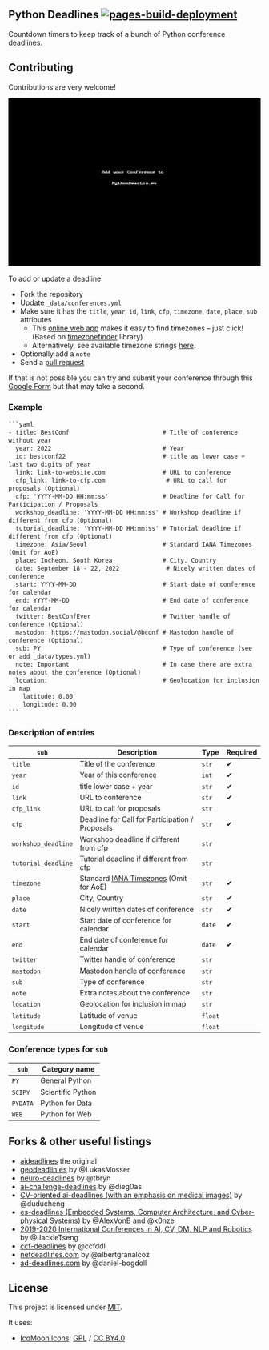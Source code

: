 ## Python Deadlines [![pages-build-deployment](https://github.com/JesperDramsch/python-deadlines/actions/workflows/pages/pages-build-deployment/badge.svg?branch=gh-pages)](https://github.com/JesperDramsch/python-deadlines/actions/workflows/pages/pages-build-deployment)

Countdown timers to keep track of a bunch of Python conference deadlines.

## Contributing

Contributions are very welcome!

![GIF of adding a conference to pythondeadlin.es](static/img/pythondeadlines-edit.gif)

To add or update a deadline:
- Fork the repository
- Update `_data/conferences.yml`
- Make sure it has the `title`, `year`, `id`, `link`, `cfp`, `timezone`, `date`, `place`, `sub` attributes
    + This [online web app](https://timezonefinder.michelfe.it/) makes it easy to find timezones – just click! 
      (Based on [timezonefinder](https://github.com/jannikmi/timezonefinder) library)
    + Alternatively, see available timezone strings [here](https://momentjs.com/timezone/).
- Optionally add a `note`
- Send a [pull request](_data/conferences.yml)

If that is not possible you can try and submit your conference through this [Google Form](https://forms.gle/UUqiprHjRfvGp6Fs6) but that may take a second.

### Example

    ```yaml
    - title: BestConf                          # Title of conference without year
      year: 2022                               # Year
      id: bestconf22                           # title as lower case + last two digits of year
      link: link-to-website.com                # URL to conference
      cfp_link: link-to-cfp.com                 # URL to call for proposals (Optional)
      cfp: 'YYYY-MM-DD HH:mm:ss'               # Deadline for Call for Participation / Proposals
      workshop_deadline: 'YYYY-MM-DD HH:mm:ss' # Workshop deadline if different from cfp (Optional)
      tutorial_deadline: 'YYYY-MM-DD HH:mm:ss' # Tutorial deadline if different from cfp (Optional)
      timezone: Asia/Seoul                     # Standard IANA Timezones (Omit for AoE)
      place: Incheon, South Korea              # City, Country
      date: September 18 - 22, 2022             # Nicely written dates of conference
      start: YYYY-MM-DD                        # Start date of conference for calendar
      end: YYYY-MM-DD                          # End date of conference for calendar
      twitter: BestConfEver                    # Twitter handle of conference (Optional)
      mastodon: https://mastodon.social/@bconf # Mastodon handle of conference (Optional)
      sub: PY                                  # Type of conference (see or add _data/types.yml)
      note: Important                          # In case there are extra notes about the conference (Optional)
      location:                                # Geolocation for inclusion in map
        latitude: 0.00
        longitude: 0.00
    ```

### Description of entries

| `sub`       | Description                                        | Type    | Required |
| ----------- | ------------------------------------------------- | ------- | -------- |
| `title`     | Title of the conference                           | `str`   | ✔       |
| `year`      | Year of this conference                           | `int`   | ✔       |
| `id`        | title lower case + year                           | `str`   | ✔       |
| `link`      | URL to conference                                 | `str`   | ✔       |
| `cfp_link`  | URL to call for proposals                         | `str`   |          |
| `cfp`       | Deadline for Call for Participation / Proposals   | `str`   | ✔       |
| `workshop_deadline` | Workshop deadline if different from cfp   | `str`   |          |
| `tutorial_deadline` | Tutorial deadline if different from cfp   | `str`   |          |
| `timezone`  | Standard [IANA Timezones](https://timezonefinder.michelfe.it/) (Omit for AoE)            | `str`   | ✔       |
| `place`     | City, Country                                     | `str`   | ✔       |
| `date`      | Nicely written dates of conference                | `str`   | ✔       |
| `start`     | Start date of conference for calendar             | `date`  | ✔       |
| `end`       | End date of conference for calendar               | `date`  | ✔       |
| `twitter`   | Twitter handle of conference                      | `str`   |          |
| `mastodon`  | Mastodon handle of conference                     | `str`   |          |
| `sub`       | Type of conference                                | `str`   |          |
| `note`      | Extra notes about the conference                  | `str`   |          |
| `location`  | Geolocation for inclusion in map                  | `str`   |          |
| `latitude`  | Latitude of venue                                 | `float` |          |
| `longitude` | Longitude of venue                                | `float` |          |


### Conference types for `sub`

| `sub`    | Category name     |
| -------- | ----------------- |
| `PY`     | General Python    |
| `SCIPY`  | Scientific Python |                                              |
| `PYDATA` | Python for Data   |
| `WEB`    | Python for Web    |


## Forks & other useful listings

- [aideadlines][2] the original
- [geodeadlin.es][3] by @LukasMosser
- [neuro-deadlines][4] by @tbryn
- [ai-challenge-deadlines][5] by @dieg0as
- [CV-oriented ai-deadlines (with an emphasis on medical images)][8] by @duducheng
- [es-deadlines (Embedded Systems, Computer Architecture, and Cyber-physical Systems)][9] by @AlexVonB and @k0nze
- [2019-2020 International Conferences in AI, CV, DM, NLP and Robotics][10] by @JackieTseng
- [ccf-deadlines][11] by @ccfddl
- [netdeadlines.com][12] by @albertgranalcoz
- [ad-deadlines.com][13] by @daniel-bogdoll

## License

This project is licensed under [MIT][1].

It uses:

- [IcoMoon Icons](https://icomoon.io/#icons-icomoon): [GPL](http://www.gnu.org/licenses/gpl.html) / [CC BY4.0](http://creativecommons.org/licenses/by/4.0/)

[1]: https://abhshkdz.mit-license.org/
[2]: http://aideadlin.es/
[3]: https://github.com/LukasMosser/geo-deadlines
[4]: https://github.com/tbryn/neuro-deadlines
[5]: https://github.com/dieg0as/ai-challenge-deadlines
[6]: http://www.conferenceranks.com/#
[8]: https://m3dv.github.io/ai-deadlines/
[9]: https://ekut-es.github.io/es-deadlines/
[10]: https://jackietseng.github.io/conference_call_for_paper/conferences.html
[11]: https://ccfddl.github.io/
[12]: https://netdeadlines.com/
[13]: https://ad-deadlines.com/
